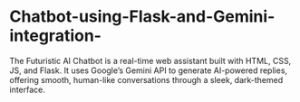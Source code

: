 # Chatbot-using-Flask-and-Gemini-integration-
The Futuristic AI Chatbot is a real-time web assistant built with HTML, CSS, JS, and Flask. It uses Google’s Gemini API to generate AI-powered replies, offering smooth, human-like conversations through a sleek, dark-themed interface.
